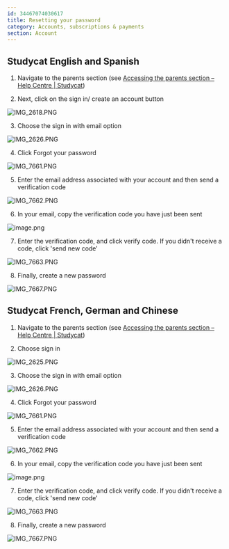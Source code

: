 ```yaml
---
id: 34467074030617
title: Resetting your password
category: Accounts, subscriptions & payments
section: Account
---
```

## Studycat English and Spanish

1. Navigate to the parents section (see [Accessing the parents section – Help Centre | Studycat](https://help.studycat.com/hc/en-us/articles/34518228622105/preview/eyJhbGciOiJIUzI1NiJ9.eyJpZCI6MzQ1MTgyMjg2MjIxMDUsImV4cCI6MTcyMDQxMjU1MX0.8DEe5gqzcwGhn9YtGOdFZJbwEjnL1d_JV4GHmWuDeF8))

2. Next, click on the sign in/ create an account button

![IMG_2618.PNG](https://help.studycat.com/hc/article_attachments/34482878992025)

3. Choose the sign in with email option

![IMG_2626.PNG](https://help.studycat.com/hc/article_attachments/34482878995737)

4. Click Forgot your password

![IMG_7661.PNG](https://help.studycat.com/hc/article_attachments/34469007160729)

5. Enter the email address associated with your account and then send a verification code

![IMG_7662.PNG](https://help.studycat.com/hc/article_attachments/34469007168281)

6. In your email, copy the verification code you have just been sent

![image.png](https://help.studycat.com/hc/article_attachments/34469007171481)

7. Enter the verification code, and click verify code. If you didn't receive a code, click 'send new code'

![IMG_7663.PNG](https://help.studycat.com/hc/article_attachments/34469007173273)

8. Finally, create a new password

![IMG_7667.PNG](https://help.studycat.com/hc/article_attachments/34469053229337)

## Studycat French, German and Chinese

1. Navigate to the parents section (see [Accessing the parents section – Help Centre | Studycat](https://help.studycat.com/hc/en-us/articles/34518228622105/preview/eyJhbGciOiJIUzI1NiJ9.eyJpZCI6MzQ1MTgyMjg2MjIxMDUsImV4cCI6MTcyMDQxMjU1MX0.8DEe5gqzcwGhn9YtGOdFZJbwEjnL1d_JV4GHmWuDeF8))

2. Choose sign in

![IMG_2625.PNG](https://help.studycat.com/hc/article_attachments/34482879039257)

3. Choose the sign in with email option

![IMG_2626.PNG](https://help.studycat.com/hc/article_attachments/34482878995737)

4. Click Forgot your password

![IMG_7661.PNG](https://help.studycat.com/hc/article_attachments/34469007160729)

5. Enter the email address associated with your account and then send a verification code

![IMG_7662.PNG](https://help.studycat.com/hc/article_attachments/34469007168281)

6. In your email, copy the verification code you have just been sent

![image.png](https://help.studycat.com/hc/article_attachments/34469007171481)

7. Enter the verification code, and click verify code. If you didn't receive a code, click 'send new code'

![IMG_7663.PNG](https://help.studycat.com/hc/article_attachments/34469007173273)

8. Finally, create a new password

![IMG_7667.PNG](https://help.studycat.com/hc/article_attachments/34469053229337)